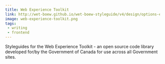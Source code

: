 ```yaml
---
title: Web Experience Toolkit
link: http://wet-boew.github.io/wet-boew-styleguide/v4/design/options-en.html
image: web-experience-toolkit.png
tags:
 - writing
 - frontend
---
```


Styleguides for the Web Experience Toolkit - an open source code library developed for/by the Government of Canada for use across all Government sites.

